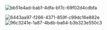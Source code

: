 
![bb51e4ad-bab1-4dfa-bf7c-69f02d4cdbfa](https://user-images.githubusercontent.com/92476437/151145865-4bca347d-1154-4c1c-9d17-123b33285970.jpg)

![6443aa97-f266-4371-859f-c99dc16e882e](https://user-images.githubusercontent.com/92476437/151145970-f0f508a0-200f-48ee-a794-0becac7bee28.jpg)
![96c3241e-1a87-4bdb-ba64-b3b323e550c3](https://user-images.githubusercontent.com/92476437/151146012-4914dc4a-1ca2-4be3-a608-4cde915a552e.jpg)
